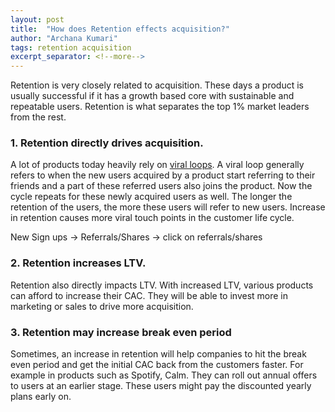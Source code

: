 ```yaml
---
layout: post
title:  "How does Retention effects acquisition?"
author: "Archana Kumari"
tags: retention acquisition
excerpt_separator: <!--more-->
---
```


Retention is very closely related to acquisition. 
These days a product is usually successful if it has a growth based core with sustainable and repeatable users. Retention is what separates the top 1% market leaders from the rest.
<!--more-->

### 1. Retention directly drives acquisition.  
A lot of products today heavily rely on <a href="https://archanakumari.blog/2021-05-02/viral-loop"> viral loops</a>. A viral loop generally refers to when the new users acquired by a product start referring to their friends and a part of these referred users also joins the product. Now the cycle repeats for these newly acquired users as well. The longer the retention of the users, the more these users will refer to new users. Increase in retention causes more viral touch points in the customer life cycle.

New Sign ups → Referrals/Shares → click on referrals/shares

### 2. Retention increases LTV.
Retention also directly impacts LTV. With increased LTV, various products can afford to increase their CAC. They will be able to invest more in marketing or sales to drive more acquisition.

### 3. Retention may increase break even period
Sometimes, an increase in retention will help companies to hit the break even period and get the initial CAC back from the customers faster. For example in products such as Spotify, Calm. They can roll out annual offers to users at an earlier stage. These users might pay the discounted yearly plans early on.
